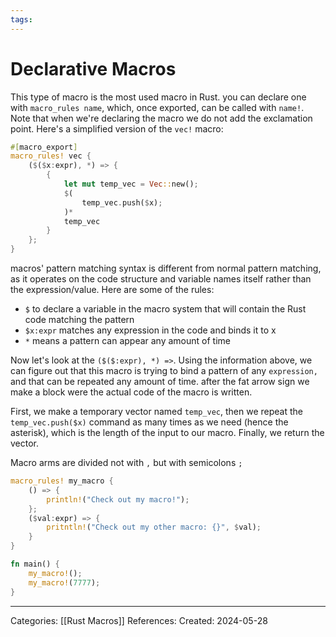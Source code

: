 ```yaml
---
tags:
---
```

# Declarative Macros
This type of macro is the most used macro in Rust. you can declare one with `macro_rules name`, which, once exported, can be called with `name!`. Note that when we're declaring the macro we do not add the exclamation point. Here's a simplified version of the `vec!` macro:
``` rust
#[macro_export]
macro_rules! vec {
	($($x:expr), *) => {
		{
			let mut temp_vec = Vec::new();
			$(
				temp_vec.push($x);
			)*
			temp_vec
		}
	};
}
```
macros' pattern matching syntax is different from normal pattern matching, as it operates on the code structure and variable names itself rather than the expression/value. Here are some of the rules:

- `$` to declare a variable in the macro system that will contain the Rust code matching the pattern
- `$x:expr` matches any expression in the code and binds it to x
- `*` means a pattern can appear any amount of time

Now let's look at the `($($:expr), *) =>`. Using the information above, we can figure out that this macro is trying to bind a pattern of any `expression, ` and that can be repeated any amount of time. after the fat arrow sign we make a block were the actual code of the macro is written.

First, we make a temporary vector named `temp_vec`, then we repeat the `temp_vec.push($x)` command as many times as we need (hence the asterisk), which is the length of the input to our macro. Finally, we return the vector.

Macro arms are divided not with `,` but with semicolons `;`
```rust
macro_rules! my_macro {
	() => {
		println!("Check out my macro!");
	};
	($val:expr) => {
		pritntln!("Check out my other macro: {}", $val);
	}
}

fn main() {
	my_macro!();
	my_macro!(7777);
}

```



---
Categories: [[Rust Macros]]
References:
Created: 2024-05-28
